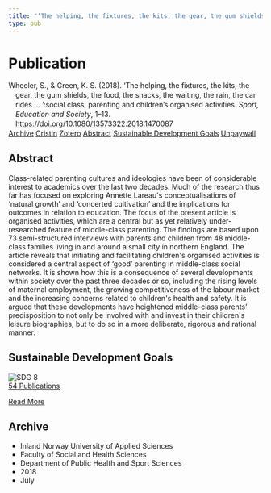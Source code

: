 ```yaml
---
title: "‘The helping, the fixtures, the kits, the gear, the gum shields, the food, the snacks, the waiting, the rain, the car rides … ’:social class, parenting and children’s organised activities"
type: pub
---
```

<h1>Publication</h1>
<article id="csl-bib-container-GKW4P3KS" class="csl-bib-container">
  <div class="csl-bib-body" style="line-height: 1.35; padding-left: 1em; text-indent:-1em;">
  <div class="csl-entry">Wheeler, S., &amp; Green, K. S. (2018). &#x2018;The helping, the fixtures, the kits, the gear, the gum shields, the food, the snacks, the waiting, the rain, the car rides &#x2026; &#x2019;:social class, parenting and children&#x2019;s organised activities. <i>Sport, Education and Society</i>, 1&#x2013;13. <a href="https://doi.org/10.1080/13573322.2018.1470087">https://doi.org/10.1080/13573322.2018.1470087</a></div>
</div>
  <div class="csl-bib-buttons">
    <a href="#taxonomy-article-GKW4P3KS" class="csl-bib-button">Archive</a>
    <a href="https://app.cristin.no/results/show.jsf?id=1595099" alt="Cristin URL" class="csl-bib-button">Cristin</a>
    <a href="http://zotero.org/groups/5022929/items/GKW4P3KS" alt="Zotero URL" class="csl-bib-button">Zotero</a>
    <a href="#abstract-article-GKW4P3KS" class="csl-bib-button">Abstract</a>
    <a href="#sdg-article-GKW4P3KS" class="csl-bib-button">Sustainable Development Goals</a>
    <a href="https://chesterrep.openrepository.com/bitstream/10034/622769/8/Wheeler%20SES%20Manuscript%20%28Final%29.pdf" class="csl-bib-button">Unpaywall</a>
  </div>
  <div id="csl-bib-meta-container-GKW4P3KS"></div>
</article>
<div id="csl-bib-meta-GKW4P3KS" class="csl-bib-meta">
  <article id="abstract-article-GKW4P3KS" class="abstract-article">
    <h1>Abstract</h1>
    Class-related parenting cultures and ideologies have been of considerable interest to academics over the last two decades. Much of the research thus far has focused on exploring Annette Lareau's conceptualisations of ‘natural growth’ and ‘concerted cultivation’ and the implications for outcomes in relation to education. The focus of the present article is organised activities, which are a central but as yet relatively under-researched feature of middle-class parenting. The findings are based upon 73 semi-structured interviews with parents and children from 48 middle-class families living in and around a small city in northern England. The article reveals that initiating and facilitating children's organised activities is considered a central aspect of ‘good’ parenting in middle-class social networks. It is shown how this is a consequence of several developments within society over the past three decades or so, including the rising levels of maternal employment, the growing competitiveness of the labour market and the increasing concerns related to children's health and safety. It is argued that these developments have heightened middle-class parents’ predisposition to not only be involved with and invest in their children's leisure biographies, but to do so in a more deliberate, rigorous and rational manner.
  </article>
  <article id="sdg-article-GKW4P3KS" class="sdg-article">
    <h1>Sustainable Development Goals</h1>
    <div class="sdg-container"><div id="sdg8" class="sdg">
<img src="{{< params subfolder >}}images/sdg/sdg08_en.png" class="image" alt="SDG 8">
<div class="sdg-overlay">
<a href="{{< params subfolder >}}en/archive/?sdg=8#archive" class="sdg-publication-count"><span>54</span> Publications</a>
<p><a href="https://sdgs.un.org/goals/goal8" class="sdg-read-more">Read More</a></p>
</div>
</div></div>
  </article>
  <article id="taxonomy-article-GKW4P3KS" class="taxonomy-article">
    <h1>Archive</h1>
    <ul>
      <li>Inland Norway University of Applied Sciences</li>
      <li>Faculty of Social and Health Sciences</li>
      <li>Department of Public Health and Sport Sciences</li>
      <li>2018</li>
      <li>July</li>
    </ul>
  </article>
</div>
